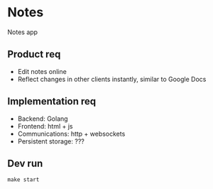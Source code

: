 # Notes

Notes app

## Product req

* Edit notes online
* Reflect changes in other clients instantly, similar to Google Docs

## Implementation req

* Backend: Golang
* Frontend: html + js
* Communications: http + websockets
* Persistent storage: ???

## Dev run

```
make start
```

